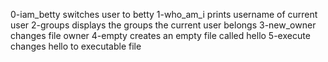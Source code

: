 0-iam_betty switches user to betty
1-who_am_i prints username of current user
2-groups displays the groups the current user belongs
3-new_owner changes file owner
4-empty creates an empty file called hello
5-execute changes hello to executable file  

